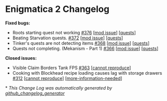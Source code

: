 # Enigmatica 2 Changelog

**Fixed bugs:**

- Roots starting quest not working [\#376](https://github.com/NillerMedDild/Enigmatica2/issues/376) [[mod issue](https://github.com/NillerMedDild/Enigmatica2/labels/mod%20issue)] [[quests](https://github.com/NillerMedDild/Enigmatica2/labels/quests)]
- Beating Starvation quests. [\#372](https://github.com/NillerMedDild/Enigmatica2/issues/372) [[mod issue](https://github.com/NillerMedDild/Enigmatica2/labels/mod%20issue)] [[quests](https://github.com/NillerMedDild/Enigmatica2/labels/quests)]
- Tinker's quests are not detecting items [\#368](https://github.com/NillerMedDild/Enigmatica2/issues/368) [[mod issue](https://github.com/NillerMedDild/Enigmatica2/labels/mod%20issue)] [[quests](https://github.com/NillerMedDild/Enigmatica2/labels/quests)]
- Quests not completing. \(Mekanism - Part 1\) [\#366](https://github.com/NillerMedDild/Enigmatica2/issues/366) [[mod issue](https://github.com/NillerMedDild/Enigmatica2/labels/mod%20issue)] [[quests](https://github.com/NillerMedDild/Enigmatica2/labels/quests)]

**Closed issues:**

- Visible Claim Borders Tank FPS [\#363](https://github.com/NillerMedDild/Enigmatica2/issues/363) [[cannot reproduce](https://github.com/NillerMedDild/Enigmatica2/labels/cannot%20reproduce)]
- Cooking with Blockhead recipe loading causes lag with storage drawers [\#312](https://github.com/NillerMedDild/Enigmatica2/issues/312) [[cannot reproduce](https://github.com/NillerMedDild/Enigmatica2/labels/cannot%20reproduce)] [[more-information-needed](https://github.com/NillerMedDild/Enigmatica2/labels/more-information-needed)]



\* *This Change Log was automatically generated by [github_changelog_generator](https://github.com/skywinder/Github-Changelog-Generator)*